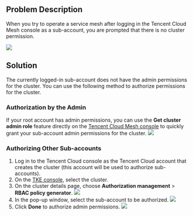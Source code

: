 ## Problem Description
When you try to operate a service mesh after logging in the Tencent Cloud Mesh console as a sub-account, you are prompted that there is no cluster permission.

![](https://qcloudimg.tencent-cloud.cn/raw/15d059a2f1c8b72642b772c685a66e35.png)



## Solution
The currently logged-in sub-account does not have the admin permissions for the cluster. You can use the following method to authorize permissions for the cluster.


### Authorization by the Admin
If your root account has admin permissions, you can use the **Get cluster admin role** feature directly on the [Tencent Cloud Mesh console](https://console.cloud.tencent.com/tke2/cluster) to quickly grant your sub-account admin permissions for the cluster.
![](https://qcloudimg.tencent-cloud.cn/raw/41702de5b18d8c74f80eb848c8df1849.png)

### Authorizing Other Sub-accounts
1. Log in to the Tencent Cloud console as the Tencent Cloud account that creates the cluster (this account will be used to authorize sub-accounts).
2. On the [TKE console](https://console.cloud.tencent.com/tke2/cluster), select the cluster.
3. On the cluster details page, choose **Authorization management** > **RBAC policy generator**.
![](https://qcloudimg.tencent-cloud.cn/raw/ce0c5d4953023a33acfc357701d93d3f.png)
4. In the pop-up window, select the sub-account to be authorized.
![](https://qcloudimg.tencent-cloud.cn/raw/e79c0b85f0e0633df93306d67e57f40e.png)
5. Click **Done** to authorize admin permissions.
![](https://qcloudimg.tencent-cloud.cn/raw/e4e18be7944537eb7fae74c30a20e0b9.png)
